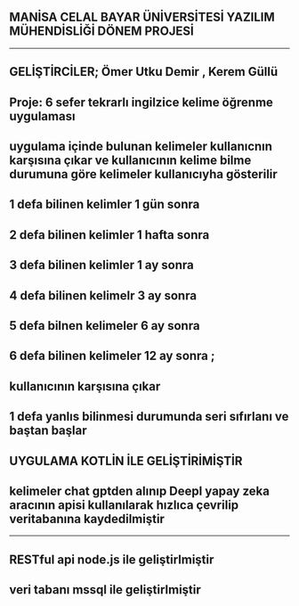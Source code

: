MANİSA CELAL BAYAR ÜNİVERSİTESİ YAZILIM MÜHENDİSLİĞİ DÖNEM PROJESİ
------------------------------------------------------------------------
-------------------
GELİŞTİRCİLER;
Ömer Utku Demir , Kerem Güllü
------------------------------------

Proje: 6 sefer tekrarlı ingilzice kelime öğrenme uygulaması
-------------------
uygulama içinde bulunan kelimeler kullanıcnın karşısına çıkar ve kullanıcının kelime bilme durumuna göre kelimeler kullanıcıyha gösterilir
------------------------------------
1 defa bilinen kelimler 1 gün sonra
------------------------------------
2 defa bilinen kelimler 1 hafta sonra 
------------------------------------
3 defa bilinen kelimler 1 ay sonra
------------------------------------
4 defa bilinen kelimelr 3 ay sonra
------------------------------------
5 defa bilnen kelimeler 6 ay sonra
------------------------------------
6 defa bilinen kelimeler 12 ay sonra ;
------------------------------------
kullanıcının karşısına çıkar
------------------------------------
1 defa yanlıs bilinmesi durumunda seri sıfırlanı ve baştan başlar
------------------------------------
UYGULAMA KOTLİN İLE GELİŞTİRİMİŞTİR
------------------------------------
kelimeler chat gptden alınıp Deepl yapay zeka aracının apisi kullanılarak hızlıca çevrilip veritabanına kaydedilmiştir
------------------------------------

------------------------------------

RESTful api node.js ile geliştirlmiştir
------------------------------------
veri tabanı mssql ile geliştirlmiştir
------------------------------------
